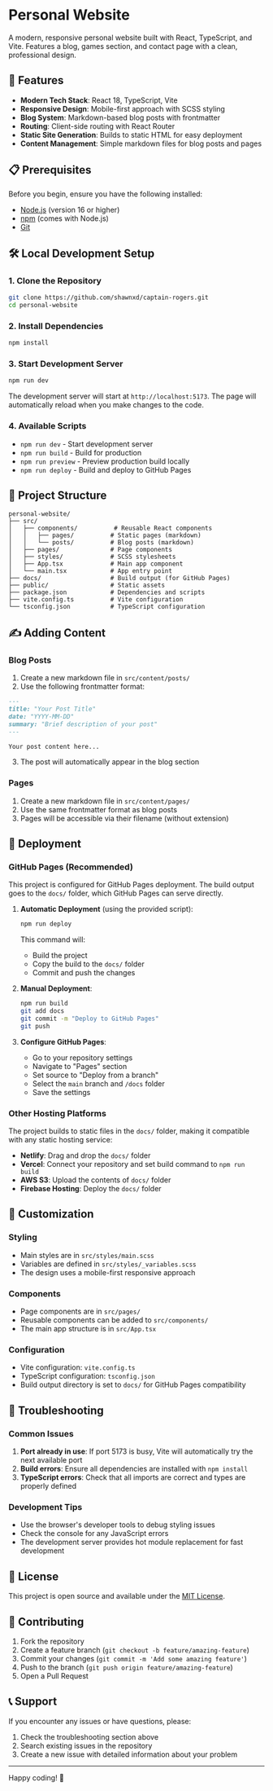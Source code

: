# Personal Website

A modern, responsive personal website built with React, TypeScript, and Vite. Features a blog, games section, and contact page with a clean, professional design.

## 🚀 Features

- **Modern Tech Stack**: React 18, TypeScript, Vite
- **Responsive Design**: Mobile-first approach with SCSS styling
- **Blog System**: Markdown-based blog posts with frontmatter
- **Routing**: Client-side routing with React Router
- **Static Site Generation**: Builds to static HTML for easy deployment
- **Content Management**: Simple markdown files for blog posts and pages

## 📋 Prerequisites

Before you begin, ensure you have the following installed:
- [Node.js](https://nodejs.org/) (version 16 or higher)
- [npm](https://www.npmjs.com/) (comes with Node.js)
- [Git](https://git-scm.com/)

## 🛠️ Local Development Setup

### 1. Clone the Repository

```bash
git clone https://github.com/shawnxd/captain-rogers.git
cd personal-website
```

### 2. Install Dependencies

```bash
npm install
```

### 3. Start Development Server

```bash
npm run dev
```

The development server will start at `http://localhost:5173`. The page will automatically reload when you make changes to the code.

### 4. Available Scripts

- `npm run dev` - Start development server
- `npm run build` - Build for production
- `npm run preview` - Preview production build locally
- `npm run deploy` - Build and deploy to GitHub Pages

## 📁 Project Structure

```
personal-website/
├── src/
│   ├── components/          # Reusable React components
│   │   ├── pages/          # Static pages (markdown)
│   │   └── posts/          # Blog posts (markdown)
│   ├── pages/              # Page components
│   ├── styles/             # SCSS stylesheets
│   ├── App.tsx             # Main app component
│   └── main.tsx            # App entry point
├── docs/                   # Build output (for GitHub Pages)
├── public/                 # Static assets
├── package.json            # Dependencies and scripts
├── vite.config.ts          # Vite configuration
└── tsconfig.json           # TypeScript configuration
```

## ✍️ Adding Content

### Blog Posts

1. Create a new markdown file in `src/content/posts/`
2. Use the following frontmatter format:

```markdown
---
title: "Your Post Title"
date: "YYYY-MM-DD"
summary: "Brief description of your post"
---

Your post content here...
```

3. The post will automatically appear in the blog section

### Pages

1. Create a new markdown file in `src/content/pages/`
2. Use the same frontmatter format as blog posts
3. Pages will be accessible via their filename (without extension)

## 🚀 Deployment

### GitHub Pages (Recommended)

This project is configured for GitHub Pages deployment. The build output goes to the `docs/` folder, which GitHub Pages can serve directly.

1. **Automatic Deployment** (using the provided script):
   ```bash
   npm run deploy
   ```
   This command will:
   - Build the project
   - Copy the build to the `docs/` folder
   - Commit and push the changes

2. **Manual Deployment**:
   ```bash
   npm run build
   git add docs
   git commit -m "Deploy to GitHub Pages"
   git push
   ```

3. **Configure GitHub Pages**:
   - Go to your repository settings
   - Navigate to "Pages" section
   - Set source to "Deploy from a branch"
   - Select the `main` branch and `/docs` folder
   - Save the settings

### Other Hosting Platforms

The project builds to static files in the `docs/` folder, making it compatible with any static hosting service:

- **Netlify**: Drag and drop the `docs/` folder
- **Vercel**: Connect your repository and set build command to `npm run build`
- **AWS S3**: Upload the contents of `docs/` folder
- **Firebase Hosting**: Deploy the `docs/` folder

## 🎨 Customization

### Styling

- Main styles are in `src/styles/main.scss`
- Variables are defined in `src/styles/_variables.scss`
- The design uses a mobile-first responsive approach

### Components

- Page components are in `src/pages/`
- Reusable components can be added to `src/components/`
- The main app structure is in `src/App.tsx`

### Configuration

- Vite configuration: `vite.config.ts`
- TypeScript configuration: `tsconfig.json`
- Build output directory is set to `docs/` for GitHub Pages compatibility

## 🔧 Troubleshooting

### Common Issues

1. **Port already in use**: If port 5173 is busy, Vite will automatically try the next available port
2. **Build errors**: Ensure all dependencies are installed with `npm install`
3. **TypeScript errors**: Check that all imports are correct and types are properly defined

### Development Tips

- Use the browser's developer tools to debug styling issues
- Check the console for any JavaScript errors
- The development server provides hot module replacement for fast development

## 📝 License

This project is open source and available under the [MIT License](LICENSE).

## 🤝 Contributing

1. Fork the repository
2. Create a feature branch (`git checkout -b feature/amazing-feature`)
3. Commit your changes (`git commit -m 'Add some amazing feature'`)
4. Push to the branch (`git push origin feature/amazing-feature`)
5. Open a Pull Request

## 📞 Support

If you encounter any issues or have questions, please:
1. Check the troubleshooting section above
2. Search existing issues in the repository
3. Create a new issue with detailed information about your problem

---

Happy coding! 🎉 